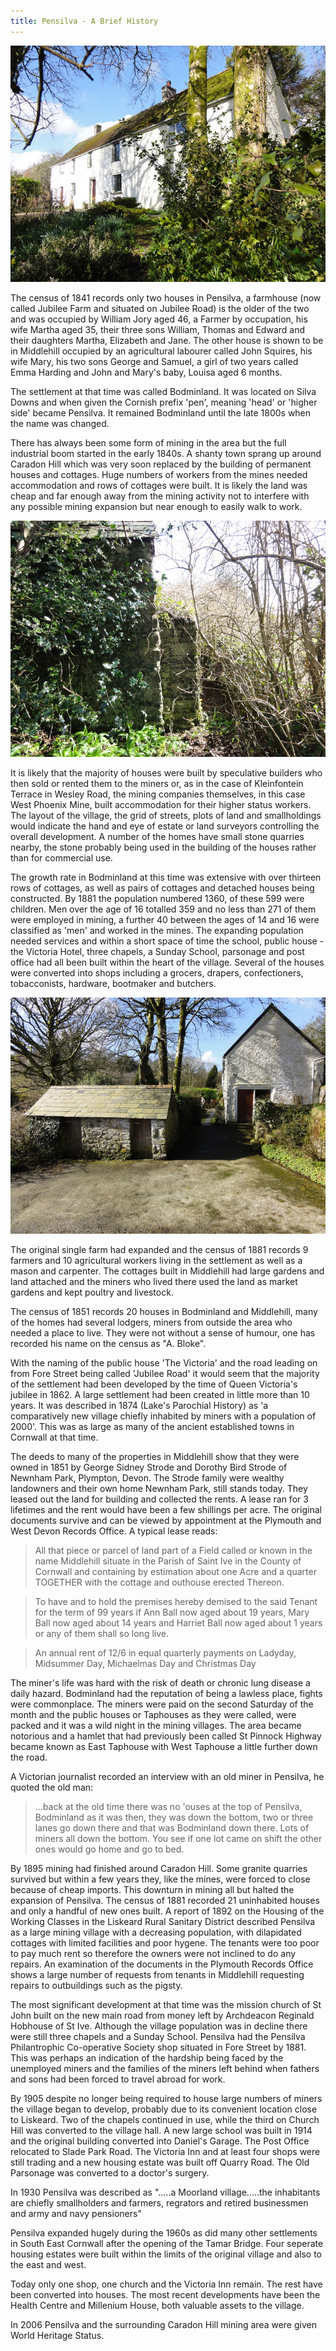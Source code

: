 ```yaml
---
title: Pensilva - A Brief History
---
```


![Jubilee Farm](./pensilva-a-brief-history/Jubilee_Farm_002.jpg)

The census of 1841 records only two houses in Pensilva, a farmhouse (now called Jubilee Farm and situated on Jubilee Road) is the older of the two and was occupied by William Jory aged 46, a Farmer by occupation, his wife Martha aged 35, their three sons William, Thomas and Edward and their daughters Martha, Elizabeth and Jane. The other house is shown to be in Middlehill occupied by an agricultural labourer called John Squires, his wife Mary, his two sons George and Samuel, a girl of two years called Emma Harding and John and Mary's baby, Louisa aged 6 months.

The settlement at that time was called Bodminland. It was located on Silva Downs and when given the Cornish prefix 'pen', meaning 'head' or 'higher side' became Pensilva. It remained Bodminland until the late 1800s when the name was changed.

There has always been some form of mining in the area but the full industrial boom started in the early 1840s. A shanty town sprang up around Caradon Hill which was very soon replaced by the building of permanent houses and cottages. Huge numbers of workers from the mines needed accommodation and rows of cottages were built. It is likely the land was cheap and far enough away from the mining activity not to interfere with any possible mining expansion but near enough to easily walk to work.

![Jubilee Farm - Remains of the old outside privy.](./pensilva-a-brief-history/Jubilee_Farm_004.jpg)

It is likely that the majority of houses were built by speculative builders who then sold or rented them to the miners or, as in the case of Kleinfontein Terrace in Wesley Road, the mining companies themselves, in this case West Phoenix Mine, built accommodation for their higher status workers. The layout of the village, the grid of streets, plots of land and smallholdings would indicate the hand and eye of estate or land surveyors controlling the overall development. A number of the homes have small stone quarries nearby, the stone probably being used in the building of the houses rather than for commercial use.

The growth rate in Bodminland at this time was extensive with over thirteen rows of cottages, as well as pairs of cottages and detached houses being constructed. By 1881 the population numbered 1360, of these 599 were children. Men over the age of 16 totalled 359 and no less than 271 of them were employed in mining, a further 40 between the ages of 14 and 16 were classified as 'men' and worked in the mines. The expanding population needed services and within a short space of time the school, public house - the Victoria Hotel, three chapels, a Sunday School, parsonage and post office had all been built within the heart of the village. Several of the houses were converted into shops including a grocers, drapers, confectioners, tobacconists, hardware, bootmaker and butchers.

![Jubilee Farm - The piggery](./pensilva-a-brief-history/Jubilee_Farm_005.jpg)

The original single farm had expanded and the census of 1881 records 9 farmers and 10 agricultural workers living in the settlement as well as a mason and carpenter. The cottages built in Middlehill had large gardens and land attached and the miners who lived there used the land as market gardens and kept poultry and livestock.

The census of 1851 records 20 houses in Bodminland and Middlehill, many of the homes had several lodgers, miners from outside the area who needed a place to live. They were not without a sense of humour, one has recorded his name on the census as "A. Bloke".

With the naming of the public house 'The Victoria' and the road leading on from Fore Street being called 'Jubilee Road' it would seem that the majority of the settlement had been developed by the time of Queen Victoria's jubilee in 1862. A large settlement had been created in little more than 10 years. It was described in 1874 (Lake's Parochial History) as 'a comparatively new village chiefly inhabited by miners with a population of 2000'. This was as large as many of the ancient established towns in Cornwall at that time.

The deeds to many of the properties in Middlehill show that they were owned in 1851 by George Sidney Strode and Dorothy Bird Strode of Newnham Park, Plympton, Devon. The Strode family were wealthy landowners and their own home Newnham Park, still stands today. They leased out the land for building and collected the rents. A lease ran for 3 lifetimes and the rent would have been a few shillings per acre. The original documents survive and can be viewed by appointment at the Plymouth and West Devon Records Office. A typical lease reads:

> All that piece or parcel of land part of a Field called or known in the name Middlehill situate in the Parish of Saint Ive in the County of Cornwall and containing by estimation about one Acre and a quarter TOGETHER with the cottage and outhouse erected Thereon.

> To have and to hold the premises hereby demised to the said Tenant for the term of 99 years if Ann Ball now aged about 19 years, Mary Ball now aged about 14 years and Harriet Ball now aged about 1 years or any of them shall so long live.

> <span>An annual rent of 12/6 in equal quarterly payments on Ladyday, Midsummer Day, Michaelmas Day and Christmas Day<span>

The miner's life was hard with the risk of death or chronic lung disease a daily hazard. Bodminland had the reputation of being a lawless place, fights were commonplace. The miners were paid on the second Saturday of the month and the public houses or Taphouses as they were called, were packed and it was a wild night in the mining villages. The area became notorious and a hamlet that had previously been called St Pinnock Highway became known as East Taphouse with West Taphouse a little further down the road.

A Victorian journalist recorded an interview with an old miner in Pensilva, he quoted the old man:

> <span>...back at the old time there was no 'ouses at the top of Pensilva, Bodminland as it was then, they was down the bottom, two or three lanes go down there and that was Bodminland down there. Lots of miners all down the bottom. You see if one lot came on shift the other ones would go home and go to bed.</span>

By 1895 mining had finished around Caradon Hill. Some granite quarries survived but within a few years they, like the mines, were forced to close because of cheap imports. This downturn in mining all but halted the expansion of Pensilva. The census of 1881 recorded 21 uninhabited houses and only a handful of new ones built. A report of 1892 on the Housing of the Working Classes in the Liskeard Rural Sanitary District described Pensilva as a large mining village with a decreasing population, with dilapidated cottages with limited facilities and poor hygene. The tenants were too poor to pay much rent so therefore the owners were not inclined to do any repairs. An examination of the documents in the Plymouth Records Office shows a large number of requests from tenants in Middlehill requesting repairs to outbuildings such as the pigsty.

The most significant development at that time was the mission church of St John built on the new main road from money left by Archdeacon Reginald Hobhouse of St Ive. Although the village population was in decline there were still three chapels and a Sunday School. Pensilva had the Pensilva Philantrophic Co-operative Society shop situated in Fore Street by 1881. This was perhaps an indication of the hardship being faced by the unemployed miners and the families of the miners left behind when fathers and sons had been forced to travel abroad for work.

By 1905 despite no longer being required to house large numbers of miners the village began to develop, probably due to its convenient location close to Liskeard. Two of the chapels continued in use, while the third on Church Hill was converted to the village hall. A new large school was built in 1914 and the original building converted into Daniel's Garage. The Post Office relocated to Slade Park Road. The Victoria Inn and at least four shops were still trading and a new housing estate was built off Quarry Road. The Old Parsonage was converted to a doctor's surgery.

In 1930 Pensilva was described as ".....a Moorland village.....the inhabitants are chiefly smallholders and farmers, regrators and retired businessmen and army and navy pensioners"

Pensilva expanded hugely during the 1960s as did many other settlements in South East Cornwall after the opening of the Tamar Bridge. Four seperate housing estates were built within the limits of the original village and also to the east and west.

Today only one shop, one church and the Victoria Inn remain. The rest have been converted into houses. The most recent developments have been the Health Centre and Millenium House, both valuable assets to the village.

In 2006 Pensilva and the surrounding Caradon Hill mining area were given World Heritage Status.
